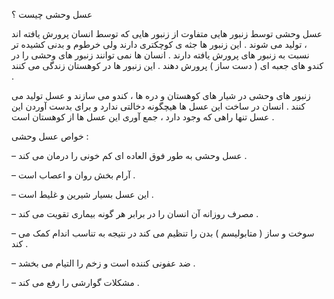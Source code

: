 <!--description-->
عسل وحشی چیست ؟

عسل وحشی توسط زنبور هایی متفاوت از زنبور هایی که توسط انسان پرورش یافته اند ، تولید می شوند . این زنبور ها جثه ی کوچکتری دارند ولی خرطوم و بدنی کشیده تر نسبت به زنبور های پرورش یافته دارند .
انسان ها نمی توانند زنبور های وحشی را در کندو های جعبه ای ( دست ساز ) پرورش دهند . این زنبور ها در کوهستان زندگی می کنند .

زنبور های وحشی در شیار های کوهستان و دره ها ، کندو می سازند و عسل تولید می کنند . انسان در ساخت این عسل ها هیچگونه دخالتی ندارد و برای بدست آوردن این عسل تنها راهی که وجود دارد ، جمع آوری این عسل ها از کوهستان است .

خواص عسل وحشی :

– عسل وحشی به طور فوق العاده ای کم خونی را درمان می کند .

– آرام بخش روان و اعصاب است .

– این عسل بسیار شیرین و غلیط است .

– مصرف روزانه آن انسان را در برابر هر گونه بیماری تقویت می کند .

– سوخت و ساز ( متابولیسم ) بدن را تنظیم می کند در نتیجه به تناسب اندام کمک می کند .

– ضد عفونی کننده است و زخم را التیام می بخشد .

– مشکلات گوارشی را رفع می کند .